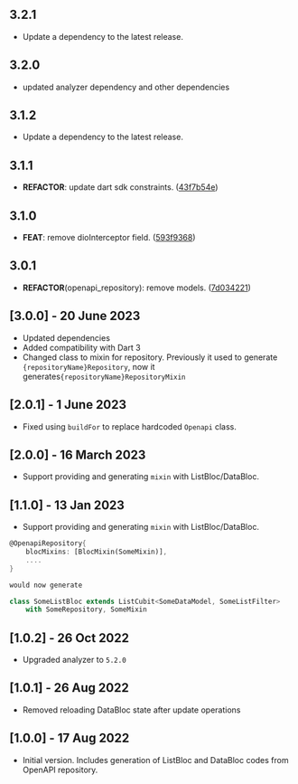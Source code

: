 ## 3.2.1

 - Update a dependency to the latest release.

## 3.2.0

 - updated analyzer dependency and other dependencies

## 3.1.2

 - Update a dependency to the latest release.

## 3.1.1

 - **REFACTOR**: update dart sdk constraints. ([43f7b54e](https://github.com/djangoflow/list_bloc/commit/43f7b54ea5e1e5cde5981683c00005222c3ad86e))

## 3.1.0

 - **FEAT**: remove dioInterceptor field. ([593f9368](https://github.com/djangoflow/list_bloc/commit/593f9368f1927ad6803f0d147992feff3e582151))

## 3.0.1

 - **REFACTOR**(openapi_repository): remove models. ([7d034221](https://github.com/djangoflow/list_bloc/commit/7d03422142c761c23e42cb62343b8987acf712b0))

## [3.0.0] - 20 June 2023

- Updated dependencies
- Added compatibility with Dart 3
- Changed class to mixin for repository. Previously it used to generate `{repositoryName}Repository`, now it generates`{repositoryName}RepositoryMixin`

## [2.0.1] - 1 June 2023

- Fixed using `buildFor` to replace hardcoded `Openapi` class.

## [2.0.0] - 16 March 2023

- Support providing and generating `mixin` with ListBloc/DataBloc.

## [1.1.0] - 13 Jan 2023

- Support providing and generating `mixin` with ListBloc/DataBloc.

```dart
@OpenapiRepository{
    blocMixins: [BlocMixin(SomeMixin)],
    ....
}

would now generate

class SomeListBloc extends ListCubit<SomeDataModel, SomeListFilter>
    with SomeRepository, SomeMixin
```

## [1.0.2] - 26 Oct 2022

- Upgraded analyzer to `5.2.0`

## [1.0.1] - 26 Aug 2022

- Removed reloading DataBloc state after update operations

## [1.0.0] - 17 Aug 2022

- Initial version. Includes generation of ListBloc and DataBloc codes from OpenAPI repository.
